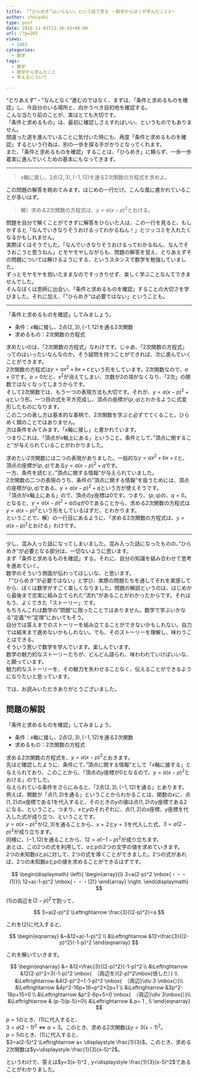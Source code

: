 ```yaml
---
title: 「”ひらめき”はいらない」という目で見る ー数学からぼくが学んだこと2ー
author: choiyaki
type: post
date: 2016-11-03T13:36:43+00:00
url: /?p=265
views:
  - 2403
categories:
  - 数学
tags:
  - 数学
  - 数学から学んだこと
  - 考えるについて

---
```

&#8220;とりあえず&#8221;・&#8221;なんとなく&#8221;進むのではなく、まずは、「条件と求めるものを確認」し、今自分のいる場所と、向かうべき目的地を確認する。  
こんな当たり前のことが、実はとても大切です。  
「条件と求めるもの」は、最初に確認しさえすればいい、というものでもありません。  
間違った道を進んでいることに気付いた時にも、再度「条件と求めるものを確認」するという行為は、別の一歩を探る手がかりとなってくれます。  
また、「条件と求めるものを確認」することは、「ひらめき」に頼らず、一歩一歩着実に進んでいくための基本にもなってきます。

* * *

> $x$軸に接し、$2$点$(2, 3), (-1, 12)$を通る2次関数の方程式を求めよ。 

この問題の解答を眺めてみます。はじめの一行だけ。こんな風に書かれていることが多いはず。

> 解）求める2次関数の方程式は、$y=a(x-p)^2$とおける。 

問題を自分で解くことができずに解答をひらいた人は、この一行を見ると、もしかすると「なんでいきなりそうおけるってわかるねん！」とツッコミを入れたくなるかもしれません。  
実際ぼくはそうでした。「なんでいきなりそうおけるってわかるねん、なんでそうおこうと思うねん」とモヤモヤしながらも、問題の解答を覚え、とりあえずその問題については解けるようにする、というスタンスで数学を勉強していました。  
ずっとモヤモヤを抱いたままなのですっきりせず、楽しく学ぶことなんてできませんでした。  
そんなぼくは恩師に出会い、「条件と求めるものを確認」することの大切さを学びました。それに加え、「”ひらめき”は必要ではない」ということも。

* * *

「条件と求めるものを確認」してみましょう。

  * 条件：$x$軸に接し、$2$点$(2, 3), (-1, 12)$を通る2次関数
  * 求めるもの：2次関数の方程式

求めたいのは、「2次関数の方程式」なわけです。じゃあ、「2次関数の方程式」ってのはいったいなんなのか。そう疑問を持つことができれば、次に進んでいくことができます。  
2次関数の方程式は$y=ax^2+bx+c$という形をしています。2次関数なので、$a \neq 0$です。$a=0$だと、$x^2$が消えてしまい、次数が$2$の項がなくなり、「2次」の関数ではなくなってしまうからです。  
そして2次関数では、もう一つの表現方法も大切です。それが、$y=a(x-p)^2+q$という形。一つ目の式を平方完成し、頂点の座標が$(p, q)$とわかるように式変形したものになります。  
<a href="https://www.flickr.com/photos/57988299@N08/30710878025" target="_blank" rel="nofollow"><img src="https://i2.wp.com/farm6.static.flickr.com/5604/30710878025_3a5c4987e4.jpg?w=660" alt="" title="IMG_2646 by choiyaki, on Flickr" style="border: 1px solid black;" data-recalc-dims="1" /></a>  
この二つの表し方は基本的な事柄で、2次関数を学ぶと必ずでてくること。ひらめく類のことではありません。  
次は条件をみてみます。「$x$軸に接し」と書かれています。  
<a href="https://www.flickr.com/photos/57988299@N08/30710878675" target="_blank" rel="nofollow"><img src="https://i0.wp.com/farm6.static.flickr.com/5536/30710878675_f59f319611.jpg?w=660" alt="" title="IMG_2647 by choiyaki, on Flickr" style="border: 1px solid black;" data-recalc-dims="1" /></a>  
つまりこれは、「頂点が$x$軸上にある」ということ。条件として、”頂点に関すること”が与えられていることがわかりました。

求めたい2次関数には二つの表現がありました。一般的な$y=ax^2+bx+c$と、頂点の座標が$(p, q)$である$y=a(x-p)^2+q$です。  
一方、条件を読むと、”頂点に関する情報”が与えられていました。  
2次関数の二つの表現のうち、条件の”頂点に関する情報”を扱うためには、頂点の座標が$(p, q)$である、$y=a(x-p)^2+q$という方が使えそうです。  
「頂点が$x$軸上にある」ので、頂点の$y$座標は$0$です。つまり、$(p, q)$の、$q=0$。  
となると、$y=a(x-p)^2+q$の$q$が$0$であることから、求める2次関数の方程式は$y=a(x-p)^2$という形をしているはずだ、とわかります。  
ということで、解）の一行目にあるように、「求める2次関数の方程式は、$y=a(x-p)^2$とおける」わけです。

* * *

少し、混み入った話になってしまいました。混み入った話になったものの、”ひらめき”が必要となる部分は、一切ないように思います。  
まず「条件と求めるものを確認」する。それに、自分の知識を組み合わせて思考を進めていく。  
数学のそういう側面が伝わってほしいな、と思います。  
「”ひらめき”が必要ではない」と学び、実際の問題たちを通してそれを実感してから、ぼくは数学がすごく楽しくなりました。問題の解説というのは、はじめから最後まで忠実に組み立てられた”流れ”があることがわかったからです。それはもう、よくできた「ストーリー」です。  
もちろんこれは数学の”問題”に限ったことではありません。数学で学ぶいかなる”定義”や”定理”においてもそう。  
自分では答えまでのストーリーを組み立てることができないかもしれない。自力では結末まで進めないかもしれない。でも、そのストーリーを理解し、味わうことはできる。  
そういう思いで数学を学んでいます。楽しんでいます。  
数学の魅力的なストーリーたちが、どんどん語られ、味わわれていけばいいな、と願っています。  
魅力的なストーリーを、その魅力を失わせることなく、伝えることができるようになりたいと思っています。

では、お読みいただきありがとうございました。

## 問題の解説

「条件と求めるものを確認」してみましょう。

  * 条件：$x$軸に接し、$2$点$(2, 3), (-1, 12)$を通る2次関数
  * 求めるもの：2次関数の方程式

求める2次関数の方程式を、$y=a(x-p)^2$とおきます。  
先ほど確認したように、条件にて、”頂点に関する情報”として「$x$軸に接する」と与えられており、このことから、「頂点の$y$座標が$0$となるので、$y=a(x-p)^2$とおける」のでした。  
与えられている条件をさらにみると、「$2$点$(2, 3), (-1, 12)$を通る」とあります。  
例えば、関数が「点$(1, 2)$を通る」ということからわかることは、関数の$x$に、点$(1, 2)$の$x$座標である$1$を代入すると、そのときの$y$の値は点$(1, 2)$の$y$座標である$2$になる、ということ。つまり、$x$と$y$のそれぞれに、点$(1, 2)$の$x$座標、$y$座標を代入した式が成り立つ、ということです。  
$y=a(x-p)^2$が$(2, 3)$を通ることから、$x=2$と$y=3$を代入した式、$3=a(2-p)^2$が成り立ちます。  
同様に、$(-1, 12)$を通ることから、$12=a(-1-p)^2$が成り立ちます。  
あとは、この2つの式を利用して、$a$と$p$の2つの文字の値を求めていきます。  
2つの未知数$a$と$p$に対して、2つの式を導くことができました。2つの式があれば、2つの未知数$a$と$p$の値を求めることができるはずです。

$$
\begin{displaymath}
\left\{
\begin{array}{l}  
3=a(2-p)^2 \mbox{・・・(1)}\\  
12=a(-1-p)^2 \mbox{・・・(2)}  
\end{array}
\right.
\end{displaymath}
$$

(1)の両辺を$(2-p)^2$で割って、

$$  
3=a(2-p)^2 \Leftrightarrow \frac{3}{(2-p)^2}=a  
$$

これを(2)に代入すると、

$$  
\begin{eqnarray}  
&~&12=a(-1-p)^2 \\  
&\Leftrightarrow &12=\frac{3}{(2-p)^2}(-1-p)^2  
\end{eqnarray}  
$$

これを解いていきます。

$$  
\begin{eqnarray}  
&~ &12=\frac{3}{(2-p)^2}(-1-p)^2 \\  
&\Leftrightarrow &12(2-p)^2=3(-1-p)^2 \mbox{　（両辺を}(2-p)^2\mbox{倍した）} \\  
&\Leftrightarrow &4(2-p)^2=(-1-p)^2 \mbox{　（両辺}\div 3 \mbox{）}\\  
&\Leftrightarrow &4p^2-16p+16=p^2+2p+1 \\  
&\Leftrightarrow &3p^2-18p+15=0 \\  
&\Leftrightarrow &p^2-6p+5=0 \mbox{　（両辺}\div 3\mbox{）}\\  
&\Leftrightarrow & (p-1)(p-5)=0\\  
&\Leftrightarrow & p= 1 , 5  
\end{eqnarray}  
$$

$p=1$のとき、(1)に代入すると、  
$3=a(2-1)^2 \Leftrightarrow a=3$。このとき、求める2次関数は$y=3(x-1)^2$。  
$p=5$のとき、(1)に代入すると、  
$3=a(2-5)^2 \Leftrightarrow a= \displaystyle \frac{1}{3}$。このとき、求める2次関数は$y=\displaystyle \frac{1}{3}(x-5)^2$。

というわけで、答えは$y=3(x-1)^2 , y=\displaystyle \frac{1}{3}(x-5)^2$であることがわかりました。